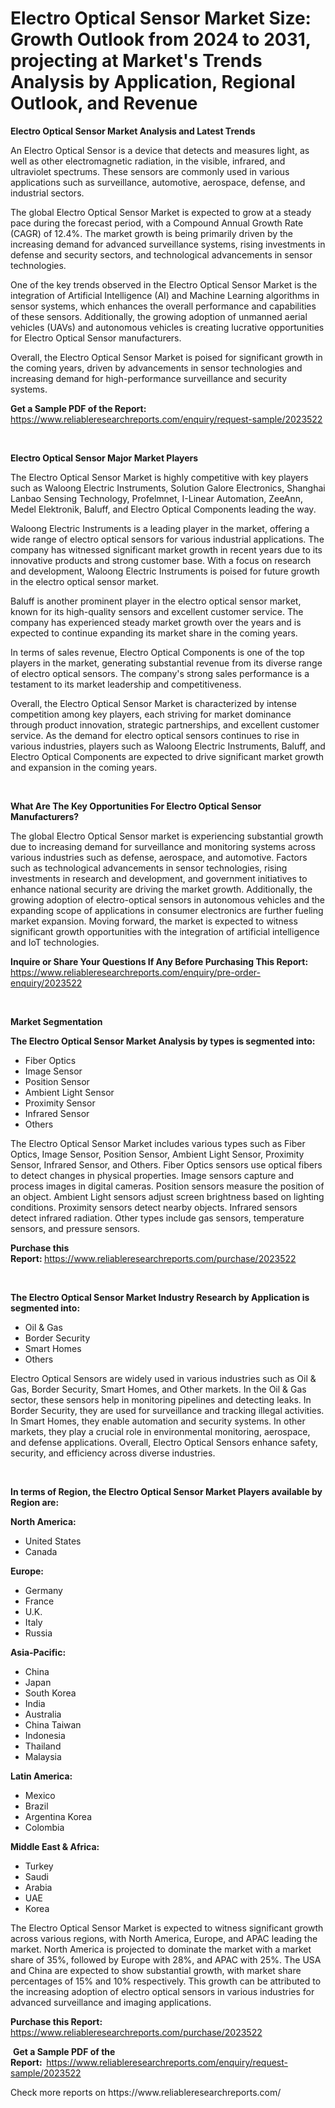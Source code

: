 <p><h1>Electro Optical Sensor Market Size: Growth Outlook from 2024 to 2031, projecting at Market's Trends Analysis by Application, Regional Outlook, and Revenue</h1></p><p><strong>Electro Optical Sensor Market Analysis and Latest Trends</strong></p>
<p><p>An Electro Optical Sensor is a device that detects and measures light, as well as other electromagnetic radiation, in the visible, infrared, and ultraviolet spectrums. These sensors are commonly used in various applications such as surveillance, automotive, aerospace, defense, and industrial sectors.</p><p>The global Electro Optical Sensor Market is expected to grow at a steady pace during the forecast period, with a Compound Annual Growth Rate (CAGR) of 12.4%. The market growth is being primarily driven by the increasing demand for advanced surveillance systems, rising investments in defense and security sectors, and technological advancements in sensor technologies.</p><p>One of the key trends observed in the Electro Optical Sensor Market is the integration of Artificial Intelligence (AI) and Machine Learning algorithms in sensor systems, which enhances the overall performance and capabilities of these sensors. Additionally, the growing adoption of unmanned aerial vehicles (UAVs) and autonomous vehicles is creating lucrative opportunities for Electro Optical Sensor manufacturers.</p><p>Overall, the Electro Optical Sensor Market is poised for significant growth in the coming years, driven by advancements in sensor technologies and increasing demand for high-performance surveillance and security systems.</p></p>
<p><strong>Get a Sample PDF of the Report:&nbsp;</strong> <a href="https://www.reliableresearchreports.com/enquiry/request-sample/2023522">https://www.reliableresearchreports.com/enquiry/request-sample/2023522</a></p>
<p>&nbsp;</p>
<p><strong>Electro Optical Sensor Major Market Players</strong></p>
<p><p>The Electro Optical Sensor Market is highly competitive with key players such as Waloong Electric Instruments, Solution Galore Electronics, Shanghai Lanbao Sensing Technology, Profelmnet, I-Linear Automation, ZeeAnn, Medel Elektronik, Baluff, and Electro Optical Components leading the way. </p><p>Waloong Electric Instruments is a leading player in the market, offering a wide range of electro optical sensors for various industrial applications. The company has witnessed significant market growth in recent years due to its innovative products and strong customer base. With a focus on research and development, Waloong Electric Instruments is poised for future growth in the electro optical sensor market.</p><p>Baluff is another prominent player in the electro optical sensor market, known for its high-quality sensors and excellent customer service. The company has experienced steady market growth over the years and is expected to continue expanding its market share in the coming years.</p><p>In terms of sales revenue, Electro Optical Components is one of the top players in the market, generating substantial revenue from its diverse range of electro optical sensors. The company's strong sales performance is a testament to its market leadership and competitiveness.</p><p>Overall, the Electro Optical Sensor Market is characterized by intense competition among key players, each striving for market dominance through product innovation, strategic partnerships, and excellent customer service. As the demand for electro optical sensors continues to rise in various industries, players such as Waloong Electric Instruments, Baluff, and Electro Optical Components are expected to drive significant market growth and expansion in the coming years.</p></p>
<p>&nbsp;</p>
<p><strong>What Are The Key Opportunities For Electro Optical Sensor Manufacturers?</strong></p>
<p><p>The global Electro Optical Sensor market is experiencing substantial growth due to increasing demand for surveillance and monitoring systems across various industries such as defense, aerospace, and automotive. Factors such as technological advancements in sensor technologies, rising investments in research and development, and government initiatives to enhance national security are driving the market growth. Additionally, the growing adoption of electro-optical sensors in autonomous vehicles and the expanding scope of applications in consumer electronics are further fueling market expansion. Moving forward, the market is expected to witness significant growth opportunities with the integration of artificial intelligence and IoT technologies.</p></p>
<p><strong>Inquire or Share Your Questions If Any Before Purchasing This Report:</strong> <a href="https://www.reliableresearchreports.com/enquiry/pre-order-enquiry/2023522">https://www.reliableresearchreports.com/enquiry/pre-order-enquiry/2023522</a></p>
<p>&nbsp;</p>
<p><strong>Market Segmentation</strong></p>
<p><strong>The Electro Optical Sensor Market Analysis by types is segmented into:</strong></p>
<p><ul><li>Fiber Optics</li><li>Image Sensor</li><li>Position Sensor</li><li>Ambient Light Sensor</li><li>Proximity Sensor</li><li>Infrared Sensor</li><li>Others</li></ul></p>
<p><p>The Electro Optical Sensor Market includes various types such as Fiber Optics, Image Sensor, Position Sensor, Ambient Light Sensor, Proximity Sensor, Infrared Sensor, and Others. Fiber Optics sensors use optical fibers to detect changes in physical properties. Image sensors capture and process images in digital cameras. Position sensors measure the position of an object. Ambient Light sensors adjust screen brightness based on lighting conditions. Proximity sensors detect nearby objects. Infrared sensors detect infrared radiation. Other types include gas sensors, temperature sensors, and pressure sensors.</p></p>
<p><strong>Purchase this Report:&nbsp;</strong><a href="https://www.reliableresearchreports.com/purchase/2023522">https://www.reliableresearchreports.com/purchase/2023522</a></p>
<p>&nbsp;</p>
<p><strong>The Electro Optical Sensor Market Industry Research by Application is segmented into:</strong></p>
<p><ul><li>Oil & Gas</li><li>Border Security</li><li>Smart Homes</li><li>Others</li></ul></p>
<p><p>Electro Optical Sensors are widely used in various industries such as Oil & Gas, Border Security, Smart Homes, and Other markets. In the Oil & Gas sector, these sensors help in monitoring pipelines and detecting leaks. In Border Security, they are used for surveillance and tracking illegal activities. In Smart Homes, they enable automation and security systems. In other markets, they play a crucial role in environmental monitoring, aerospace, and defense applications. Overall, Electro Optical Sensors enhance safety, security, and efficiency across diverse industries.</p></p>
<p>&nbsp;</p>
<p><strong>In terms of Region, the Electro Optical Sensor Market Players available by Region are:</strong></p>
<p>
    <p> <strong> North America: </strong>
        <ul>
            <li>United States</li>
            <li>Canada</li>
        </ul>
        </p> 
    <p> <strong> Europe: </strong>
        <ul>
            <li>Germany</li>
            <li>France</li>
            <li>U.K.</li>
            <li>Italy</li>
            <li>Russia</li>
        </ul>
        </p> 
    <p> <strong> Asia-Pacific: </strong>
        <ul>
            <li>China</li>
            <li>Japan</li>
            <li>South Korea</li>
            <li>India</li>
            <li>Australia</li>
            <li>China Taiwan</li>
            <li>Indonesia</li>
            <li>Thailand</li>
            <li>Malaysia</li>
        </ul>
        </p> 
    <p> <strong> Latin America: </strong>
        <ul>
            <li>Mexico</li>
            <li>Brazil</li>
            <li>Argentina Korea</li>
            <li>Colombia</li>
        </ul>
        </p> 
    <p> <strong> Middle East & Africa: </strong>
        <ul>
            <li>Turkey</li>
            <li>Saudi</li>
            <li>Arabia</li>
            <li>UAE</li>
            <li>Korea</li>
        </ul>
    </p>
    </p>
<p><p>The Electro Optical Sensor Market is expected to witness significant growth across various regions, with North America, Europe, and APAC leading the market. North America is projected to dominate the market with a market share of 35%, followed by Europe with 28%, and APAC with 25%. The USA and China are expected to show substantial growth, with market share percentages of 15% and 10% respectively. This growth can be attributed to the increasing adoption of electro optical sensors in various industries for advanced surveillance and imaging applications.</p></p>
<p><strong>Purchase this Report: </strong><a href="https://www.reliableresearchreports.com/purchase/2023522">https://www.reliableresearchreports.com/purchase/2023522</a></p>
<p>&nbsp;<strong>Get a Sample PDF of the Report:&nbsp;&nbsp;</strong><a href="https://www.reliableresearchreports.com/enquiry/request-sample/2023522">https://www.reliableresearchreports.com/enquiry/request-sample/2023522</a></p>
<p><strong></strong></p>
<p>Check more reports on https://www.reliableresearchreports.com/</p>